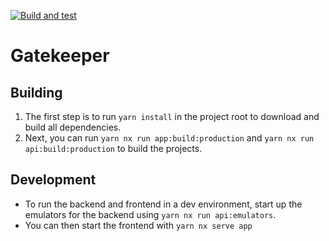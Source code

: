 [![Build and test](https://github.com/CodeLog-Development/gatekeeper/actions/workflows/build-and-test.yml/badge.svg)](https://github.com/CodeLog-Development/gatekeeper/actions/workflows/build-and-test.yml)

# Gatekeeper

## Building

1. The first step is to run `yarn install` in the project root to download and build
   all dependencies.
2. Next, you can run `yarn nx run app:build:production` and `yarn nx run api:build:production`
   to build the projects.

## Development

- To run the backend and frontend in a dev environment, start up the emulators for the backend using
  `yarn nx run api:emulators`.
- You can then start the frontend with `yarn nx serve app`
